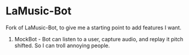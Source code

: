 # LaMusic-Bot

Fork of LaMusic-Bot, to give me a starting point to add features I want. 

1. MockBot - Bot can listen to a user, capture audio, and replay it pitch shifted. So I can troll annoying people.
